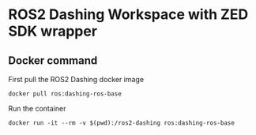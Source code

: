 # ROS2 Dashing Workspace with ZED SDK wrapper
## Docker command
First pull the ROS2 Dashing docker image
```shell
docker pull ros:dashing-ros-base
```

Run the container
```shell
docker run -it --rm -v $(pwd):/ros2-dashing ros:dashing-ros-base
```